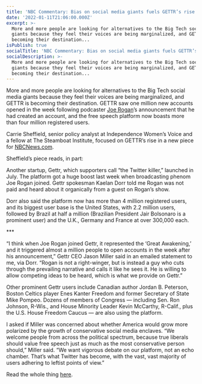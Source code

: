 ```yaml
---
title: 'NBC Commentary: Bias on social media giants fuels GETTR’s rise'
date: '2022-01-11T21:06:00.000Z'
excerpt: >-
  More and more people are looking for alternatives to the Big Tech social media
  giants because they feel their voices are being marginalized, and GETTR is
  becoming their destination...
isPublish: true
socialTitle: 'NBC Commentary: Bias on social media giants fuels GETTR’s rise'
socialDescription: >-
  More and more people are looking for alternatives to the Big Tech social media
  giants because they feel their voices are being marginalized, and GETTR is
  becoming their destination...
---
```






More and more people are looking for alternatives to the Big Tech social media giants because they feel their voices are being marginalized, and GETTR is becoming their destination. GETTR saw one million new accounts opened in the week following podcaster [Joe Rogan]()’s announcement that he had created an account, and the free speech platform now boasts more than four million registered users.

Carrie Sheffield, senior policy analyst at Independence Women’s Voice and a fellow at The Steamboat Institute, focused on GETTR’s rise in a new piece for [NBCNews.com]().

Sheffield’s piece reads, in part:

Another startup, Gettr, which supporters call “the Twitter killer,” launched in July. The platform got a huge boost last week when broadcasting phenom Joe Rogan joined. Gettr spokesman Kaelan Dorr told me Rogan was not paid and heard about it organically from a guest on Rogan’s show.

Dorr also said the platform now has more than 4 million registered users, and its biggest user base is the United States, with 2.2 million users, followed by Brazil at half a million (Brazilian President Jair Bolsonaro is a prominent user) and the U.K., Germany and France at over 300,000 each.

\***

“I think when Joe Rogan joined Gettr, it represented the ‘Great Awakening,’ and it triggered almost a million people to open accounts in the week after his announcement,” Gettr CEO Jason Miller said in an emailed statement to me, via Dorr. “Rogan is not a right-winger, but is instead a guy who cuts through the prevailing narrative and calls it like he sees it. He is willing to allow competing ideas to be heard, which is what we provide on Gettr.”

Other prominent Gettr users include Canadian author Jordan B. Peterson, Boston Celtics player Enes Kanter Freedom and former Secretary of State Mike Pompeo. Dozens of members of Congress — including Sen. Ron Johnson, R-Wis., and House Minority Leader Kevin McCarthy, R-Calif., plus the U.S. House Freedom Caucus — are also using the platform.

I asked if Miller was concerned about whether America would grow more polarized by the growth of conservative social media enclaves. “We welcome people from across the political spectrum, because true liberals should value free speech just as much as the most conservative person should,” Miller said. “We want vigorous debate on our platform, not an echo chamber. That’s what Twitter has become, with the vast, vast majority of users adhering to leftist points of view.”

Read the whole thing [here]().
